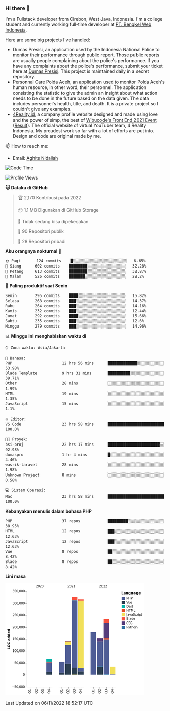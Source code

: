 ### Hi there 👋
I'm a Fullstack developer from Cirebon, West Java, Indonesia. I'm a college student and currently working full-time developer at [PT. Bengkel Web Indonesia](https://github.com/PT-Bengkel-Web-Indonesia).

Here are some big projects I've handled:
- Dumas Presisi, an application used by the Indonesia National Police to monitor their performance through public report. Those public reports are usually people complaining about the police's performance. If you have any complaints about the police's performance, submit your ticket here at [Dumas Presisi](https://dumaspresisi.polri.go.id/dumaspro). This project is maintained daily in a secret repository.
- Personnal Care Polda Aceh, an application used to monitor Polda Aceh's human resource, in other word, their personnel. The application consisting the statistic to give the admin an insight about what action needs to be done in the future based on the data given. The data includes personnel's health, title, and death. It is a private project so I couldn't give any examples.
- [4Reality.id](https://4reality.id), a company profile website designed and made using love and the power of simp, the best of [Wibucode's Front End 2021 Event](https://github.com/wibucode02/submision-event-frontend-2021) ([Result](https://github.com/wibucode02/top-5-pemenang-event-front-end-wibucode-2021)). The official website of virtual YouTuber team, 4 Reality Indonesia. My proudest work so far with a lot of efforts are put into. Design and code are original made by me.

📫 How to reach me:
- Email: [Aghits Nidallah](mailto:yourlovelydev@gmail.com)

<!--START_SECTION:waka-->
![Code Time](http://img.shields.io/badge/Code%20Time-1%2C842%20hrs%2015%20mins-blue)

![Profile Views](http://img.shields.io/badge/Profil%20dilihat-6-blue)

**🐱 Dataku di GitHub** 

> 🏆 2,170 Kontribusi pada 2022
 > 
> 📦 1.1 MB Digunakan di GitHub Storage 
 > 
> 🚫 Tidak sedang bisa dipekerjakan
 > 
> 📜 90 Repositori publik 
 > 
> 🔑 28 Repositori pribadi  
 > 
**Aku orangnya nokturnal 🦉** 

```text
🌞 Pagi       124 commits    █░░░░░░░░░░░░░░░░░░░░░░░░   6.65% 
🌆 Siang      602 commits    ████████░░░░░░░░░░░░░░░░░   32.28% 
🌃 Petang     613 commits    ████████░░░░░░░░░░░░░░░░░   32.87% 
🌙 Malam      526 commits    ███████░░░░░░░░░░░░░░░░░░   28.2%

```
📅 **Paling produktif saat Senin** 

```text
Senin        295 commits    ████░░░░░░░░░░░░░░░░░░░░░   15.82% 
Selasa       268 commits    ███░░░░░░░░░░░░░░░░░░░░░░   14.37% 
Rabu         264 commits    ███░░░░░░░░░░░░░░░░░░░░░░   14.16% 
Kamis        232 commits    ███░░░░░░░░░░░░░░░░░░░░░░   12.44% 
Jumat        292 commits    ████░░░░░░░░░░░░░░░░░░░░░   15.66% 
Sabtu        235 commits    ███░░░░░░░░░░░░░░░░░░░░░░   12.6% 
Minggu       279 commits    ███░░░░░░░░░░░░░░░░░░░░░░   14.96%

```


📊 **Minggu ini menghabiskan waktu di** 

```text
⌚︎ Zona waktu: Asia/Jakarta

💬 Bahasa: 
PHP                      12 hrs 56 mins      █████████████░░░░░░░░░░░░   53.98% 
Blade Template           9 hrs 31 mins       ██████████░░░░░░░░░░░░░░░   39.71% 
Other                    28 mins             ░░░░░░░░░░░░░░░░░░░░░░░░░   1.99% 
HTML                     19 mins             ░░░░░░░░░░░░░░░░░░░░░░░░░   1.35% 
JavaScript               15 mins             ░░░░░░░░░░░░░░░░░░░░░░░░░   1.1%

🔥 Editor: 
VS Code                  23 hrs 58 mins      █████████████████████████   100.0%

🐱‍💻 Proyek: 
bsi-proj                 22 hrs 17 mins      ███████████████████████░░   92.98% 
dumaspro                 1 hr 4 mins         █░░░░░░░░░░░░░░░░░░░░░░░░   4.46% 
wasrik-laravel           28 mins             ░░░░░░░░░░░░░░░░░░░░░░░░░   1.98% 
Unknown Project          8 mins              ░░░░░░░░░░░░░░░░░░░░░░░░░   0.58%

💻 Sistem Operasi: 
Mac                      23 hrs 58 mins      █████████████████████████   100.0%

```

**Kebanyakan menulis dalam bahasa PHP** 

```text
PHP                      37 repos            █████████░░░░░░░░░░░░░░░░   38.95% 
HTML                     12 repos            ███░░░░░░░░░░░░░░░░░░░░░░   12.63% 
JavaScript               12 repos            ███░░░░░░░░░░░░░░░░░░░░░░   12.63% 
Vue                      8 repos             ██░░░░░░░░░░░░░░░░░░░░░░░   8.42% 
Blade                    8 repos             ██░░░░░░░░░░░░░░░░░░░░░░░   8.42%

```


**Lini masa**

![Chart not found](https://raw.githubusercontent.com/NikarashiHatsu/NikarashiHatsu/master/charts/bar_graph.png) 


 Last Updated on 06/11/2022 18:52:17 UTC
<!--END_SECTION:waka-->

